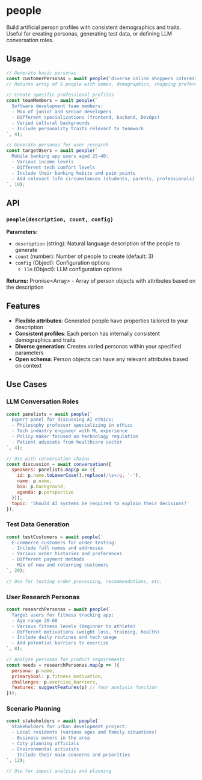 # people

Build artificial person profiles with consistent demographics and traits. Useful for creating personas, generating test data, or defining LLM conversation roles.

## Usage

```javascript
// Generate basic personas
const customerPersonas = await people('diverse online shoppers interested in sustainable products', 5);
// Returns array of 5 people with names, demographics, shopping preferences, and sustainability interests

// Create specific professional profiles
const teamMembers = await people(`
  Software development team members:
  - Mix of junior and senior developers
  - Different specializations (frontend, backend, DevOps)
  - Varied cultural backgrounds
  - Include personality traits relevant to teamwork
`, 4);

// Generate personas for user research
const targetUsers = await people(`
  Mobile banking app users aged 25-40:
  - Various income levels
  - Different tech comfort levels
  - Include their banking habits and pain points
  - Add relevant life circumstances (students, parents, professionals)
`, 10);
```

## API

### `people(description, count, config)`

**Parameters:**
- `description` (string): Natural language description of the people to generate
- `count` (number): Number of people to create (default: 3)
- `config` (Object): Configuration options
  - `llm` (Object): LLM configuration options

**Returns:** Promise<Array<Object>> - Array of person objects with attributes based on the description

## Features

- **Flexible attributes**: Generated people have properties tailored to your description
- **Consistent profiles**: Each person has internally consistent demographics and traits
- **Diverse generation**: Creates varied personas within your specified parameters
- **Open schema**: Person objects can have any relevant attributes based on context

## Use Cases

### LLM Conversation Roles

```javascript
const panelists = await people(`
  Expert panel for discussing AI ethics:
  - Philosophy professor specializing in ethics
  - Tech industry engineer with ML experience
  - Policy maker focused on technology regulation
  - Patient advocate from healthcare sector
`, 4);

// Use with conversation chains
const discussion = await conversation({
  speakers: panelists.map(p => ({
    id: p.name.toLowerCase().replace(/\s+/g, '-'),
    name: p.name,
    bio: p.background,
    agenda: p.perspective
  })),
  topic: 'Should AI systems be required to explain their decisions?'
});
```

### Test Data Generation

```javascript
const testCustomers = await people(`
  E-commerce customers for order testing:
  - Include full names and addresses
  - Various order histories and preferences
  - Different payment methods
  - Mix of new and returning customers
`, 20);

// Use for testing order processing, recommendations, etc.
```

### User Research Personas

```javascript
const researchPersonas = await people(`
  Target users for fitness tracking app:
  - Age range 20-60
  - Various fitness levels (beginner to athlete)
  - Different motivations (weight loss, training, health)
  - Include daily routines and tech usage
  - Add potential barriers to exercise
`, 8);

// Analyze personas for product requirements
const needs = researchPersonas.map(p => ({
  persona: p.name,
  primaryGoal: p.fitness_motivation,
  challenges: p.exercise_barriers,
  features: suggestFeatures(p) // Your analysis function
}));
```

### Scenario Planning

```javascript
const stakeholders = await people(`
  Stakeholders for urban development project:
  - Local residents (various ages and family situations)
  - Business owners in the area
  - City planning officials
  - Environmental activists
  - Include their main concerns and priorities
`, 12);

// Use for impact analysis and planning
```
